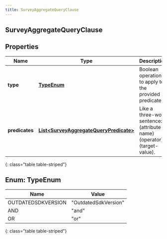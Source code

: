 ```yaml
---
title: SurveyAggregateQueryClause
---
```


## SurveyAggregateQueryClause

## Properties

| Name           | Type                                                                                                   | Description                                                             | Notes |
| -------------- | ------------------------------------------------------------------------------------------------------ | ----------------------------------------------------------------------- | ----- |
| **type**       | [**TypeEnum**](#TypeEnum)<!---->                                                                       | Boolean operation to apply to the provided predicates                   |       |
| **predicates** | <!----><!---->[**List&lt;SurveyAggregateQueryPredicate&gt;**](SurveyAggregateQueryPredicate.md)<!----> | Like a three-word sentence: (attribute-name) (operator) (target-value). |       |

{: class="table table-striped"}

<a name="TypeEnum"></a>

## Enum: TypeEnum

| Name               | Value                          |
| ------------------ | ------------------------------ |
| OUTDATEDSDKVERSION | &quot;OutdatedSdkVersion&quot; |
| AND                | &quot;and&quot;                |
| OR                 | &quot;or&quot;                 |

{: class="table table-striped"}

